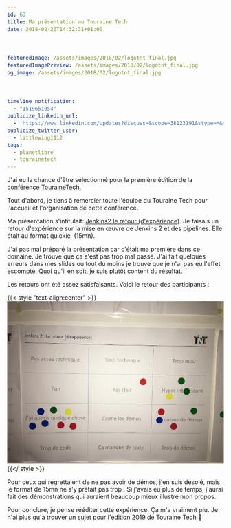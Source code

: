 ```yaml
---
id: 63
title: Ma présentation au Touraine Tech
date: 2018-02-26T14:32:31+01:00



featuredImage: /assets/images/2018/02/logotnt_final.jpg
featuredImagePreview: /assets/images/2018/02/logotnt_final.jpg
og_image: /assets/images/2018/02/logotnt_final.jpg



timeline_notification:
  - "1519651954"
publicize_linkedin_url:
  - 'https://www.linkedin.com/updates?discuss=&scope=38123191&stype=M&topic=6373882278589845504&type=U&a=GOAl'
publicize_twitter_user:
  - littlewing1112
tags:
  - planetlibre
  - tourainetech
---
```

J'ai eu la chance d'être sélectionné pour la première édition de la conférence [TouraineTech](https://touraine.tech/).

Tout d'abord, je tiens à remercier toute l'équipe du Touraine Tech pour l'accueil et l'organisation de cette conférence.

Ma présentation s'intitulait: [Jenkins2 le retour (d'expérience)](https://touraine.tech/agenda.html#2506). Je faisais un retour d'expérience sur la mise en œuvre de Jenkins 2 et des pipelines. Elle était au format quickie  (15mn).

J'ai pas mal préparé la présentation car c'était ma première dans ce domaine. Je trouve que ça s'est pas trop mal passé. J'ai fait quelques erreurs dans mes slides ou tout du moins je trouve que je n'ai pas eu l'effet escompté. Quoi qu'il en soit, je suis plutôt content du résultat.

Les retours ont été assez satisfaisants. Voici le retour des participants :

{{< style "text-align:center" >}}
![tnt](/assets/images/2018/02/img_0161.jpg)
{{</ style >}}


Pour ceux qui regrettaient de ne pas avoir de démos, j'en suis désolé, mais le format de 15mn ne s'y prêtait pas trop . Si j'avais eu plus de temps, j'aurai fait des démonstrations qui auraient beaucoup mieux illustré mon propos.

Pour conclure, je pense rééditer cette expérience. Ça m'a vraiment plu. Je n'ai plus qu'à trouver un sujet pour l'édition 2019 de Touraine Tech 🙂